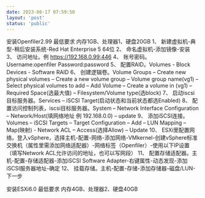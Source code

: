 ```yaml
---
date: 2023-06-17 07:59:50
layout: 'post'
status: 'public'
---
```


安装Openfiler2.99
最低要求 内存1GB、处理器1、硬盘20GB
1、	新建虚拟机-典型-稍后安装系统-Red Hat Enterprise 5 64位
2、	命名虚拟机-添加镜像-安装
3、	访问地址。例 https://192.168.0.99:446
4、	账号密码。Username:openfiler Password:password
5、	配置RAID。Volumes - Block Devices - Software RAID
6、	创建逻辑卷。Volume Groups – Create new physical volumes – Create a new volume group – Volume group name(vg1) – Select physical volumes to add – Add Volume – Create a volume in (vg1) – Required Space(选最大值) – Filesystem/Volume type(选block)
7、	启动iscsi目标服务器。Services – iSCSI Target(启动状态和当前状态都选Enabled)
8、	配置访问控制列表，iscsi目标服务器。System – Network Interface Configuration – Network/Host(填网络地址 例 192.168.0.0) – update
9、	添加iSCSI连接。Volumes – iSCSI Targets – Target Configuration – Add – LUN Mapping – Map(映射) - Network ACL – Access(选择Allow) – Update
10、	ESXi里配置网络。登入vSphere，选择主机-配置-网络-添加网络-VMkernel-创建vSphere标准交换机（属性里需添加网络适配器）-网络标签（Openfiler）-使用以下IP设置（填写Network ACL允许访问的地址，也可以写网段）
11、	配置存储适配器。主机-配置-存储适配器-添加iSCSI Software Adapter-右键属性-动态发现-添加iSCSI服务器地址-确定
12、	挂载存储。主机-配置-存储-添加存储器-磁盘/LUN-下一步


安装ESXi6.0
最低要求 内存4GB、处理器2、硬盘40GB
